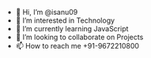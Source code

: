 - 👋 Hi, I’m @isanu09
- 👀 I’m interested in Technology
- 🌱 I’m currently learning JavaScript 
- 💞️ I’m looking to collaborate on Projects
- 📫 How to reach me +91-9672210800

<!---
isanu09/isanu09 is a ✨ special ✨ repository because its `README.md` (this file) appears on your GitHub profile.
You can click the Preview link to take a look at your changes.
--->
